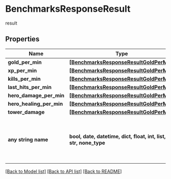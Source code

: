 # BenchmarksResponseResult

result

## Properties
Name | Type | Description | Notes
------------ | ------------- | ------------- | -------------
**gold_per_min** | [**[BenchmarksResponseResultGoldPerMin]**](BenchmarksResponseResultGoldPerMin.md) |  | [optional] 
**xp_per_min** | [**[BenchmarksResponseResultGoldPerMin]**](BenchmarksResponseResultGoldPerMin.md) |  | [optional] 
**kills_per_min** | [**[BenchmarksResponseResultGoldPerMin]**](BenchmarksResponseResultGoldPerMin.md) |  | [optional] 
**last_hits_per_min** | [**[BenchmarksResponseResultGoldPerMin]**](BenchmarksResponseResultGoldPerMin.md) |  | [optional] 
**hero_damage_per_min** | [**[BenchmarksResponseResultGoldPerMin]**](BenchmarksResponseResultGoldPerMin.md) |  | [optional] 
**hero_healing_per_min** | [**[BenchmarksResponseResultGoldPerMin]**](BenchmarksResponseResultGoldPerMin.md) |  | [optional] 
**tower_damage** | [**[BenchmarksResponseResultGoldPerMin]**](BenchmarksResponseResultGoldPerMin.md) |  | [optional] 
**any string name** | **bool, date, datetime, dict, float, int, list, str, none_type** | any string name can be used but the value must be the correct type | [optional]

[[Back to Model list]](../README.md#documentation-for-models) [[Back to API list]](../README.md#documentation-for-api-endpoints) [[Back to README]](../README.md)



